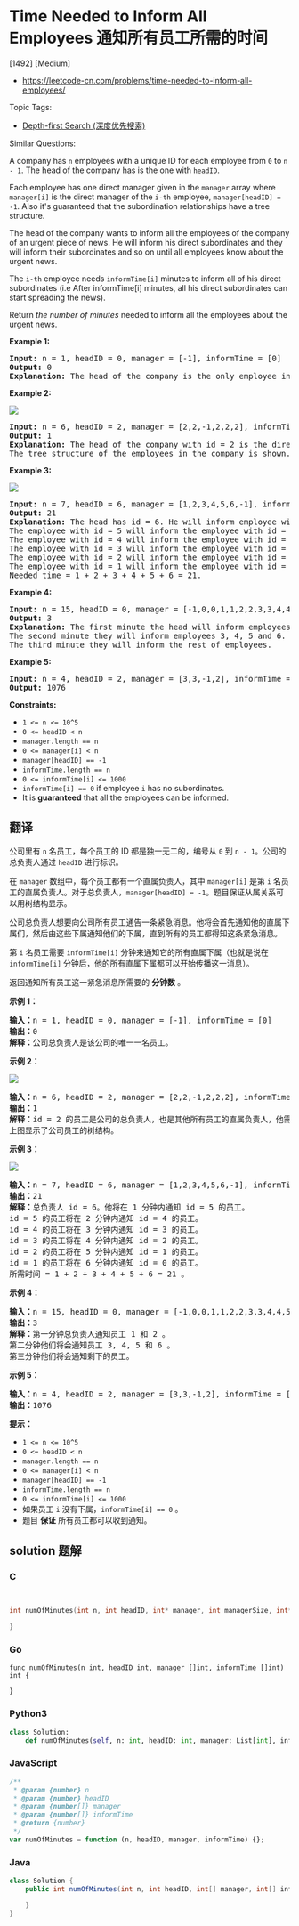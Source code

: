 # Time Needed to Inform All Employees 通知所有员工所需的时间

[1492] [Medium]

- https://leetcode-cn.com/problems/time-needed-to-inform-all-employees/

Topic Tags:

- [Depth-first Search (深度优先搜索)](https://leetcode-cn.com/tag/depth-first-search/)

Similar Questions:

A company has `n` employees with a unique ID for each employee from `0` to `n - 1`. The head of the company has is the one with `headID`.

Each employee has one direct manager given in the `manager` array where `manager[i]` is the direct manager of the `i-th` employee, `manager[headID] = -1`. Also it's guaranteed that the subordination relationships have a tree structure.

The head of the company wants to inform all the employees of the company of an urgent piece of news. He will inform his direct subordinates and they will inform their subordinates and so on until all employees know about the urgent news.

The `i-th` employee needs `informTime[i]` minutes to inform all of his direct subordinates (i.e After informTime\[i\] minutes, all his direct subordinates can start spreading the news).

Return _the number of minutes_ needed to inform all the employees about the urgent news.

**Example 1:**

<pre><strong>Input:</strong> n = 1, headID = 0, manager = [-1], informTime = [0]
<strong>Output:</strong> 0
<strong>Explanation:</strong> The head of the company is the only employee in the company.
</pre>

**Example 2:**

![](https://assets.leetcode.com/uploads/2020/02/27/graph.png)

<pre><strong>Input:</strong> n = 6, headID = 2, manager = [2,2,-1,2,2,2], informTime = [0,0,1,0,0,0]
<strong>Output:</strong> 1
<strong>Explanation:</strong> The head of the company with id = 2 is the direct manager of all the employees in the company and needs 1 minute to inform them all.
The tree structure of the employees in the company is shown.
</pre>

**Example 3:**

![](https://assets.leetcode.com/uploads/2020/02/28/1730_example_3_5.PNG)

<pre><strong>Input:</strong> n = 7, headID = 6, manager = [1,2,3,4,5,6,-1], informTime = [0,6,5,4,3,2,1]
<strong>Output:</strong> 21
<strong>Explanation:</strong> The head has id = 6. He will inform employee with id = 5 in 1 minute.
The employee with id = 5 will inform the employee with id = 4 in 2 minutes.
The employee with id = 4 will inform the employee with id = 3 in 3 minutes.
The employee with id = 3 will inform the employee with id = 2 in 4 minutes.
The employee with id = 2 will inform the employee with id = 1 in 5 minutes.
The employee with id = 1 will inform the employee with id = 0 in 6 minutes.
Needed time = 1 + 2 + 3 + 4 + 5 + 6 = 21.
</pre>

**Example 4:**

<pre><strong>Input:</strong> n = 15, headID = 0, manager = [-1,0,0,1,1,2,2,3,3,4,4,5,5,6,6], informTime = [1,1,1,1,1,1,1,0,0,0,0,0,0,0,0]
<strong>Output:</strong> 3
<strong>Explanation:</strong> The first minute the head will inform employees 1 and 2.
The second minute they will inform employees 3, 4, 5 and 6.
The third minute they will inform the rest of employees.
</pre>

**Example 5:**

<pre><strong>Input:</strong> n = 4, headID = 2, manager = [3,3,-1,2], informTime = [0,0,162,914]
<strong>Output:</strong> 1076
</pre>

**Constraints:**

- `1 <= n <= 10^5`
- `0 <= headID < n`
- `manager.length == n`
- `0 <= manager[i] < n`
- `manager[headID] == -1`
- `informTime.length == n`
- `0 <= informTime[i] <= 1000`
- `informTime[i] == 0` if employee `i` has no subordinates.
- It is **guaranteed** that all the employees can be informed.

## 翻译

公司里有 `n` 名员工，每个员工的 ID 都是独一无二的，编号从 `0` 到 `n - 1`。公司的总负责人通过 `headID` 进行标识。

在 `manager` 数组中，每个员工都有一个直属负责人，其中 `manager[i]` 是第 `i` 名员工的直属负责人。对于总负责人，`manager[headID] = -1`。题目保证从属关系可以用树结构显示。

公司总负责人想要向公司所有员工通告一条紧急消息。他将会首先通知他的直属下属们，然后由这些下属通知他们的下属，直到所有的员工都得知这条紧急消息。

第 `i` 名员工需要 `informTime[i]` 分钟来通知它的所有直属下属（也就是说在 `informTime[i]` 分钟后，他的所有直属下属都可以开始传播这一消息）。

返回通知所有员工这一紧急消息所需要的 **分钟数** 。

**示例 1：**

<pre><strong>输入：</strong>n = 1, headID = 0, manager = [-1], informTime = [0]
<strong>输出：</strong>0
<strong>解释：</strong>公司总负责人是该公司的唯一一名员工。
</pre>

**示例 2：**

![](https://assets.leetcode-cn.com/aliyun-lc-upload/uploads/2020/03/08/graph.png)

<pre><strong>输入：</strong>n = 6, headID = 2, manager = [2,2,-1,2,2,2], informTime = [0,0,1,0,0,0]
<strong>输出：</strong>1
<strong>解释：</strong>id = 2 的员工是公司的总负责人，也是其他所有员工的直属负责人，他需要 1 分钟来通知所有员工。
上图显示了公司员工的树结构。
</pre>

**示例 3：**

![](https://assets.leetcode-cn.com/aliyun-lc-upload/uploads/2020/03/08/1730_example_3_5.PNG)

<pre><strong>输入：</strong>n = 7, headID = 6, manager = [1,2,3,4,5,6,-1], informTime = [0,6,5,4,3,2,1]
<strong>输出：</strong>21
<strong>解释：</strong>总负责人 id = 6。他将在 1 分钟内通知 id = 5 的员工。
id = 5 的员工将在 2 分钟内通知 id = 4 的员工。
id = 4 的员工将在 3 分钟内通知 id = 3 的员工。
id = 3 的员工将在 4 分钟内通知 id = 2 的员工。
id = 2 的员工将在 5 分钟内通知 id = 1 的员工。
id = 1 的员工将在 6 分钟内通知 id = 0 的员工。
所需时间 = 1 + 2 + 3 + 4 + 5 + 6 = 21 。
</pre>

**示例 4：**

<pre><strong>输入：</strong>n = 15, headID = 0, manager = [-1,0,0,1,1,2,2,3,3,4,4,5,5,6,6], informTime = [1,1,1,1,1,1,1,0,0,0,0,0,0,0,0]
<strong>输出：</strong>3
<strong>解释：</strong>第一分钟总负责人通知员工 1 和 2 。
第二分钟他们将会通知员工 3, 4, 5 和 6 。
第三分钟他们将会通知剩下的员工。
</pre>

**示例 5：**

<pre><strong>输入：</strong>n = 4, headID = 2, manager = [3,3,-1,2], informTime = [0,0,162,914]
<strong>输出：</strong>1076
</pre>

**提示：**

- `1 <= n <= 10^5`
- `0 <= headID < n`
- `manager.length == n`
- `0 <= manager[i] < n`
- `manager[headID] == -1`
- `informTime.length == n`
- `0 <= informTime[i] <= 1000`
- 如果员工 `i` 没有下属，`informTime[i] == 0` 。
- 题目 **保证** 所有员工都可以收到通知。

## solution 题解

### C

```c


int numOfMinutes(int n, int headID, int* manager, int managerSize, int* informTime, int informTimeSize){

}


```

### Go

```golang
func numOfMinutes(n int, headID int, manager []int, informTime []int) int {

}
```

### Python3

```python
class Solution:
    def numOfMinutes(self, n: int, headID: int, manager: List[int], informTime: List[int]) -> int:
```

### JavaScript

```javascript
/**
 * @param {number} n
 * @param {number} headID
 * @param {number[]} manager
 * @param {number[]} informTime
 * @return {number}
 */
var numOfMinutes = function (n, headID, manager, informTime) {};
```

### Java

```java
class Solution {
    public int numOfMinutes(int n, int headID, int[] manager, int[] informTime) {

    }
}
```
